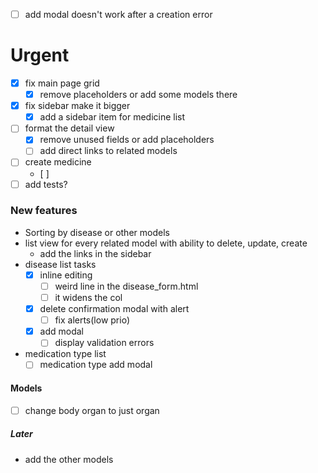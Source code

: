 - [ ] add modal doesn't work after a creation error


# Urgent
- [x] fix main page grid
	- [x] remove placeholders or add some models there
- [x] fix sidebar make it bigger 
	- [x]  add a sidebar item for medicine list
- [ ] format the detail view
	- [x] remove unused fields or add placeholders
	- [ ] add direct links to related models
- [ ] create medicine
	- [ ] 
- [ ] add tests?
      
### New features
- Sorting by disease or other models
- list view for every related model with ability to delete, update, create
	- add the links in the sidebar
- disease list tasks
	 - [x]  inline editing
		 - [ ] weird line in the disease_form.html
		 - [ ] it widens the col
	 - [x] delete confirmation modal with alert
		 - [ ] fix alerts(low prio)
	 - [x] add modal
		 - [ ] display validation errors
- medication type list
	- [ ]  medication type add modal

#### Models
- [ ] change body organ to just organ
##### Later
* add the other models 
